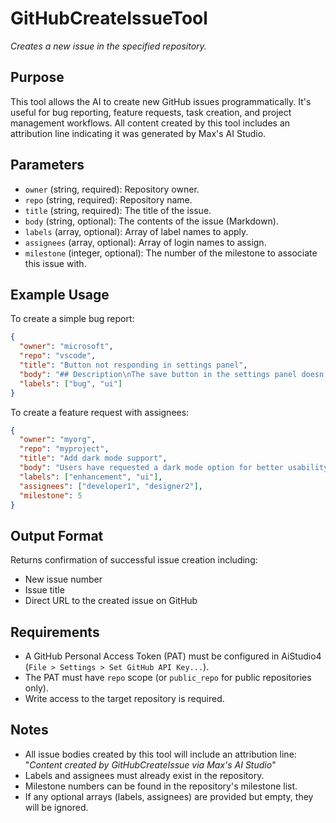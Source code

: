 ﻿# GitHubCreateIssueTool
*Creates a new issue in the specified repository.*

## Purpose

This tool allows the AI to create new GitHub issues programmatically. It's useful for bug reporting, feature requests, task creation, and project management workflows. All content created by this tool includes an attribution line indicating it was generated by Max's AI Studio.

## Parameters

- `owner` (string, required): Repository owner.
- `repo` (string, required): Repository name.
- `title` (string, required): The title of the issue.
- `body` (string, optional): The contents of the issue (Markdown).
- `labels` (array, optional): Array of label names to apply.
- `assignees` (array, optional): Array of login names to assign.
- `milestone` (integer, optional): The number of the milestone to associate this issue with.

## Example Usage

To create a simple bug report:
```json
{
  "owner": "microsoft",
  "repo": "vscode",
  "title": "Button not responding in settings panel",
  "body": "## Description\nThe save button in the settings panel doesn't respond to clicks.\n\n## Steps to Reproduce\n1. Open settings\n2. Make a change\n3. Click save button\n4. Nothing happens\n\n## Expected Behavior\nSettings should be saved.",
  "labels": ["bug", "ui"]
}
```

To create a feature request with assignees:
```json
{
  "owner": "myorg",
  "repo": "myproject",
  "title": "Add dark mode support",
  "body": "Users have requested a dark mode option for better usability in low-light environments.",
  "labels": ["enhancement", "ui"],
  "assignees": ["developer1", "designer2"],
  "milestone": 5
}
```

## Output Format

Returns confirmation of successful issue creation including:
- New issue number
- Issue title
- Direct URL to the created issue on GitHub

## Requirements

- A GitHub Personal Access Token (PAT) must be configured in AiStudio4 (`File > Settings > Set GitHub API Key...`).
- The PAT must have `repo` scope (or `public_repo` for public repositories only).
- Write access to the target repository is required.

## Notes

- All issue bodies created by this tool will include an attribution line: "*Content created by GitHubCreateIssue via Max's AI Studio*"
- Labels and assignees must already exist in the repository.
- Milestone numbers can be found in the repository's milestone list.
- If any optional arrays (labels, assignees) are provided but empty, they will be ignored.